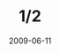 ---
layout: base.njk
title : '1/2' 
view_title : '1/2' 
year : '2009' 
date : '2009-06-11' 
img_file : '/drawing/onehalf.png' 
html_file : 'onehalf' 
next_html : 'ishouldprobablyclosemywindows.html' 
year_order : '181' 
permalink : "title/{{html_file}}.html"
---